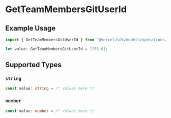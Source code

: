 # GetTeamMembersGitUserId

## Example Usage

```typescript
import { GetTeamMembersGitUserId } from "@vercel/sdk/models/operations/getteammembers.js";

let value: GetTeamMembersGitUserId = 1156.61;
```

## Supported Types

### `string`

```typescript
const value: string = /* values here */
```

### `number`

```typescript
const value: number = /* values here */
```

